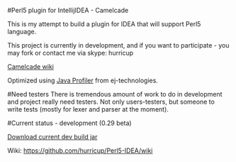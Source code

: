 #Perl5 plugin for IntellijIDEA - Camelcade

This is my attempt to build a plugin for IDEA that will support Perl5 language.

This project is currently in development, and if you want to participate - you may fork or contact me via skype: hurricup

[Camelcade wiki](https://github.com/hurricup/Perl5-IDEA/wiki)

Optimized using [Java Profiler](http://www.ej-technologies.com/products/jprofiler/overview.html) from ej-technologies. 

#Need testers
There is tremendous amount of work to do in development and project really need testers. Not only users-testers, but someone
to write tests (mostly for lexer and parser at the moment).

#Current status - development (0.29 beta)

[Download current dev build jar](http://evstigneev.com/camelcade.jar)


Wiki: https://github.com/hurricup/Perl5-IDEA/wiki
